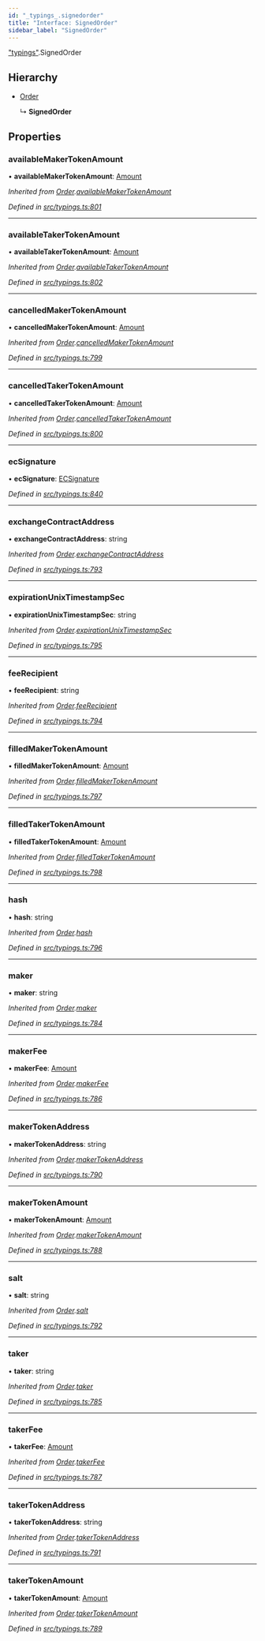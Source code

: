 ```yaml
---
id: "_typings_.signedorder"
title: "Interface: SignedOrder"
sidebar_label: "SignedOrder"
---
```


["typings"](../modules/_typings_.md).SignedOrder

## Hierarchy

* [Order](_typings_.order.md)

  ↳ **SignedOrder**

## Properties

### availableMakerTokenAmount

•  **availableMakerTokenAmount**: [Amount](_typings_.amount.md)

*Inherited from [Order](_typings_.order.md).[availableMakerTokenAmount](_typings_.order.md#availablemakertokenamount)*

*Defined in [src/typings.ts:801](https://github.com/trustlines-protocol/clientlib/blob/8b30ce1/src/typings.ts#L801)*

___

### availableTakerTokenAmount

•  **availableTakerTokenAmount**: [Amount](_typings_.amount.md)

*Inherited from [Order](_typings_.order.md).[availableTakerTokenAmount](_typings_.order.md#availabletakertokenamount)*

*Defined in [src/typings.ts:802](https://github.com/trustlines-protocol/clientlib/blob/8b30ce1/src/typings.ts#L802)*

___

### cancelledMakerTokenAmount

•  **cancelledMakerTokenAmount**: [Amount](_typings_.amount.md)

*Inherited from [Order](_typings_.order.md).[cancelledMakerTokenAmount](_typings_.order.md#cancelledmakertokenamount)*

*Defined in [src/typings.ts:799](https://github.com/trustlines-protocol/clientlib/blob/8b30ce1/src/typings.ts#L799)*

___

### cancelledTakerTokenAmount

•  **cancelledTakerTokenAmount**: [Amount](_typings_.amount.md)

*Inherited from [Order](_typings_.order.md).[cancelledTakerTokenAmount](_typings_.order.md#cancelledtakertokenamount)*

*Defined in [src/typings.ts:800](https://github.com/trustlines-protocol/clientlib/blob/8b30ce1/src/typings.ts#L800)*

___

### ecSignature

•  **ecSignature**: [ECSignature](_typings_.ecsignature.md)

*Defined in [src/typings.ts:840](https://github.com/trustlines-protocol/clientlib/blob/8b30ce1/src/typings.ts#L840)*

___

### exchangeContractAddress

•  **exchangeContractAddress**: string

*Inherited from [Order](_typings_.order.md).[exchangeContractAddress](_typings_.order.md#exchangecontractaddress)*

*Defined in [src/typings.ts:793](https://github.com/trustlines-protocol/clientlib/blob/8b30ce1/src/typings.ts#L793)*

___

### expirationUnixTimestampSec

•  **expirationUnixTimestampSec**: string

*Inherited from [Order](_typings_.order.md).[expirationUnixTimestampSec](_typings_.order.md#expirationunixtimestampsec)*

*Defined in [src/typings.ts:795](https://github.com/trustlines-protocol/clientlib/blob/8b30ce1/src/typings.ts#L795)*

___

### feeRecipient

•  **feeRecipient**: string

*Inherited from [Order](_typings_.order.md).[feeRecipient](_typings_.order.md#feerecipient)*

*Defined in [src/typings.ts:794](https://github.com/trustlines-protocol/clientlib/blob/8b30ce1/src/typings.ts#L794)*

___

### filledMakerTokenAmount

•  **filledMakerTokenAmount**: [Amount](_typings_.amount.md)

*Inherited from [Order](_typings_.order.md).[filledMakerTokenAmount](_typings_.order.md#filledmakertokenamount)*

*Defined in [src/typings.ts:797](https://github.com/trustlines-protocol/clientlib/blob/8b30ce1/src/typings.ts#L797)*

___

### filledTakerTokenAmount

•  **filledTakerTokenAmount**: [Amount](_typings_.amount.md)

*Inherited from [Order](_typings_.order.md).[filledTakerTokenAmount](_typings_.order.md#filledtakertokenamount)*

*Defined in [src/typings.ts:798](https://github.com/trustlines-protocol/clientlib/blob/8b30ce1/src/typings.ts#L798)*

___

### hash

•  **hash**: string

*Inherited from [Order](_typings_.order.md).[hash](_typings_.order.md#hash)*

*Defined in [src/typings.ts:796](https://github.com/trustlines-protocol/clientlib/blob/8b30ce1/src/typings.ts#L796)*

___

### maker

•  **maker**: string

*Inherited from [Order](_typings_.order.md).[maker](_typings_.order.md#maker)*

*Defined in [src/typings.ts:784](https://github.com/trustlines-protocol/clientlib/blob/8b30ce1/src/typings.ts#L784)*

___

### makerFee

•  **makerFee**: [Amount](_typings_.amount.md)

*Inherited from [Order](_typings_.order.md).[makerFee](_typings_.order.md#makerfee)*

*Defined in [src/typings.ts:786](https://github.com/trustlines-protocol/clientlib/blob/8b30ce1/src/typings.ts#L786)*

___

### makerTokenAddress

•  **makerTokenAddress**: string

*Inherited from [Order](_typings_.order.md).[makerTokenAddress](_typings_.order.md#makertokenaddress)*

*Defined in [src/typings.ts:790](https://github.com/trustlines-protocol/clientlib/blob/8b30ce1/src/typings.ts#L790)*

___

### makerTokenAmount

•  **makerTokenAmount**: [Amount](_typings_.amount.md)

*Inherited from [Order](_typings_.order.md).[makerTokenAmount](_typings_.order.md#makertokenamount)*

*Defined in [src/typings.ts:788](https://github.com/trustlines-protocol/clientlib/blob/8b30ce1/src/typings.ts#L788)*

___

### salt

•  **salt**: string

*Inherited from [Order](_typings_.order.md).[salt](_typings_.order.md#salt)*

*Defined in [src/typings.ts:792](https://github.com/trustlines-protocol/clientlib/blob/8b30ce1/src/typings.ts#L792)*

___

### taker

•  **taker**: string

*Inherited from [Order](_typings_.order.md).[taker](_typings_.order.md#taker)*

*Defined in [src/typings.ts:785](https://github.com/trustlines-protocol/clientlib/blob/8b30ce1/src/typings.ts#L785)*

___

### takerFee

•  **takerFee**: [Amount](_typings_.amount.md)

*Inherited from [Order](_typings_.order.md).[takerFee](_typings_.order.md#takerfee)*

*Defined in [src/typings.ts:787](https://github.com/trustlines-protocol/clientlib/blob/8b30ce1/src/typings.ts#L787)*

___

### takerTokenAddress

•  **takerTokenAddress**: string

*Inherited from [Order](_typings_.order.md).[takerTokenAddress](_typings_.order.md#takertokenaddress)*

*Defined in [src/typings.ts:791](https://github.com/trustlines-protocol/clientlib/blob/8b30ce1/src/typings.ts#L791)*

___

### takerTokenAmount

•  **takerTokenAmount**: [Amount](_typings_.amount.md)

*Inherited from [Order](_typings_.order.md).[takerTokenAmount](_typings_.order.md#takertokenamount)*

*Defined in [src/typings.ts:789](https://github.com/trustlines-protocol/clientlib/blob/8b30ce1/src/typings.ts#L789)*
